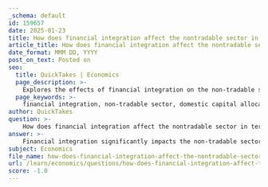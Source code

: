 ```yaml
---
_schema: default
id: 159657
date: 2025-01-23
title: How does financial integration affect the nontradable sector in terms of domestic capital allocation?
article_title: How does financial integration affect the nontradable sector in terms of domestic capital allocation?
date_format: MMM DD, YYYY
post_on_text: Posted on
seo:
  title: QuickTakes | Economics
  page_description: >-
    Explores the effects of financial integration on the non-tradable sector, focusing on domestic capital allocation, capital intensity, and associated risks.
  page_keywords: >-
    financial integration, non-tradable sector, domestic capital allocation, capital intensity, resource allocation, macroeconomic stability, cross-border capital flows, investment, economic growth, productivity
author: QuickTakes
question: >-
    How does financial integration affect the nontradable sector in terms of domestic capital allocation?
answer: >-
    Financial integration significantly impacts the non-tradable sector in terms of domestic capital allocation, particularly when considering the capital intensity of the non-tradable sector relative to the tradable sector. Here are the key points regarding this relationship:\n\n1. **Capital Intensity and Gains from Financial Integration**: If the non-tradable sector is relatively capital-intensive, the benefits derived from financial integration tend to increase with the size of this sector within a country. This suggests that a larger non-tradable sector can attract more capital flows, enhancing its growth and productivity.\n\n2. **Resource Allocation**: Financial integration allows for a more efficient allocation of resources between the tradable and non-tradable sectors. Banks and financial institutions can lend funds to both sectors, which can lead to a more balanced development. The ability to access international capital markets can help domestic firms in the non-tradable sector secure the necessary funding for expansion and innovation.\n\n3. **Impact on Capital Stocks and Income**: Studies indicate that capital per worker in a financially integrated country is influenced by the size and relative capital intensity of both sectors. This means that as financial integration deepens, the capital stocks in the non-tradable sector can increase, potentially leading to higher income per capita.\n\n4. **Macroeconomic Stability**: While financial integration can enhance capital allocation, it also introduces risks. The concentration of capital flows can lead to vulnerabilities in the non-tradable sector, especially if there are sudden shifts in investor sentiment or global economic conditions. This can affect macroeconomic stability and the overall health of the domestic economy.\n\n5. **Cross-Border Capital Flows**: Financial integration facilitates cross-border capital flows, which can benefit the non-tradable sector by providing access to a larger pool of investment. This can be particularly advantageous for sectors that are less exposed to international competition and rely more on domestic demand.\n\nIn summary, financial integration can enhance domestic capital allocation to the non-tradable sector, especially if that sector is capital-intensive. However, it is essential to manage the associated risks to ensure that the benefits of integration do not lead to economic vulnerabilities.
subject: Economics
file_name: how-does-financial-integration-affect-the-nontradable-sector-in-terms-of-domestic-capital-allocation.md
url: /learn/economics/questions/how-does-financial-integration-affect-the-nontradable-sector-in-terms-of-domestic-capital-allocation
score: -1.0
---
```


&nbsp;